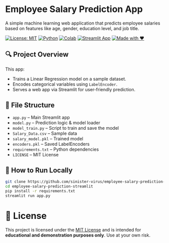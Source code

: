 # Employee Salary Prediction App
A simple machine learning web application that predicts employee salaries based on features like age, gender, education level, and job title.

[![License: MIT](https://img.shields.io/badge/License-MIT-yellow.svg)](LICENSE)
[![Python](https://img.shields.io/badge/Python-3.10+-blue?logo=python)](https://www.python.org/)
[![Colab](https://img.shields.io/badge/Run%20in-Colab-orange?logo=googlecolab)](https://colab.research.google.com/drive/1w4GqMjBsPD17KayIksLO37s291ta4gsw?usp=sharing)
[![Streamlit App](https://img.shields.io/badge/Streamlit-View_App-blue?logo=streamlit)](https://employee-salary-prediction-stlit.streamlit.app/)
[![Made with ❤️](https://img.shields.io/badge/Made%20with-%E2%9D%A4-red)](#)


## 🔍 Project Overview

This app:
- Trains a Linear Regression model on a sample dataset.
- Encodes categorical variables using `LabelEncoder`.
- Serves a web app via Streamlit for user-friendly prediction.

## 📂 File Structure

- `app.py` – Main Streamlit app
- `model.py` – Prediction logic & model loader
- `model_train.py` – Script to train and save the model
- `Salary_Data.csv` – Sample data
- `salary_model.pkl` – Trained model
- `encoders.pkl` – Saved LabelEncoders
- `requirements.txt` – Python dependencies
- `LICENSE` – MIT License

## 🚀 How to Run Locally

```bash
git clone https://github.com/sinister-virus/employee-salary-prediction-streamlit.git
cd employee-salary-prediction-streamlit
pip install -r requirements.txt
streamlit run app.py
```

# 📘 License
This project is licensed under the [MIT License](LICENSE) and is intended for **educational and demonstration purposes only**. Use at your own risk.
